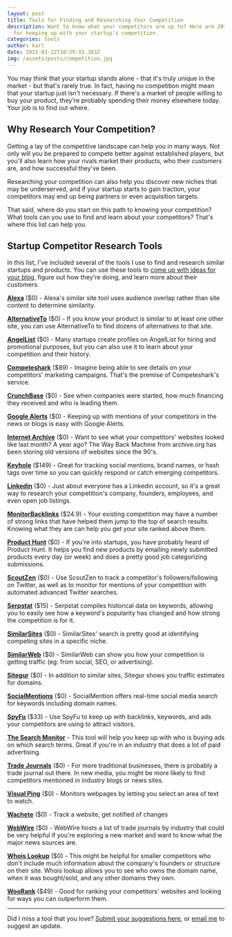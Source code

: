 ```yaml
---
layout: post
title: Tools for Finding and Researching Your Competition
description: Want to know what your competitors are up to? Here are 20+ tools
  for keeping up with your startup's competition.
categories: tools
author: karl
date: 2021-03-22T10:29:15.383Z
img: /assets/posts/competition.jpg
---
```

You may think that your startup stands alone - that it's truly unique in the market - but that's rarely true. In fact, having no competition might mean that your startup just isn't necessary. If there's a market of people willing to buy your product, they're probably spending their money elsewhere today. Your job is to find out where.

<!-- signup -->

## Why Research Your Competition?

Getting a lay of the competitive landscape can help you in many ways. Not only will you be prepared to compete better against established players, but you'll also learn how your rivals market their products, who their customers are, and how successful they've been.

Researching your competition can also help you discover new niches that may be underserved, and if your startup starts to gain traction, your competitors may end up being partners or even acquisition targets.

That said, where do you start on this path to knowing your competition? What tools can you use to find and learn about your competitors? That's where this list can help you.

## Startup Competitor Research Tools
In this list, I've included several of the tools I use to find and research similar startups and products. You can use these tools to [come up with ideas for your blog](https://draft.dev/learn/startup-blog-ideas), figure out how they're doing, and learn more about their customers.

**[Alexa](https://www.alexa.com/find-similar-sites)** ($0) - Alexa's similar site tool uses audience overlap rather than site content to determine similarity.

**[AlternativeTo](https://alternativeto.net/)** ($0) - If you know your product is similar to at least one other site, you can use AlternativeTo to find dozens of alternatives to that site.

**[AngelList](https://angel.co/)** ($0) - Many startups create profiles on AngelList for hiring and promotional purposes, but you can also use it to learn about your competition and their history.

**[Competeshark](https://competeshark.com/)** ($89) - Imagine being able to see details on your competitors' marketing campaigns. That's the premise of Competeshark's service.

**[CrunchBase](https://www.crunchbase.com/)** ($0) - See when companies were started, how much financing they received and who is leading them.

**[Google Alerts](https://www.google.com/alerts)** ($0) - Keeping up with mentions of your competitors in the news or blogs is easy with Google Alerts.

**[Internet Archive](https://archive.org/)** ($0) - Want to see what your competitors' websites looked like last month? A year ago? The Way Back Machine from archive.org has been storing old versions of websites since the 90's.

**[Keyhole](http://keyhole.co/)** ($149) - Great for tracking social mentions, brand names, or hash tags over time so you can quickly respond or catch emerging competitors.

**[Linkedin](https://www.linkedin.com/)** ($0) - Just about everyone has a Linkedin account, so it's a great way to research your competition's company, founders, employees, and even open job listings.

**[MonitorBacklinks](https://monitorbacklinks.com/)** ($24.9) - Your existing competition may have a number of strong links that have helped them jump to the top of search results. Knowing what they are can help you get your site ranked above them.

**[Product Hunt](https://www.producthunt.com/)** ($0) - If you're into startups, you have probably heard of Product Hunt. It helps you find new products by emailing newly submitted products every day (or week) and does a pretty good job categorizing submissions.

**[ScoutZen](https://www.scoutzen.com/)** ($0) - Use ScoutZen to track a competitor's followers/following on Twitter, as well as to monitor for mentions of your competition with automated advanced Twitter searches.

**[Serpstat](https://serpstat.com/)** ($15) - Serpstat compiles historical data on keywords, allowing you to easily see how a keyword's popularity has changed and how strong the competition is for it.

**[SimilarSites](http://www.similarsites.com/)** ($0) - SimilarSites' search is pretty good at identifying competing sites in a specific niche.

**[SimilarWeb](https://www.similarweb.com/)** ($0) - SimilarWeb can show you how your competition is getting traffic (eg: from social, SEO, or advertising).

**[Sitegur](http://sitegur.com/)** ($0) - In addition to similar sites, Sitegur shows you traffic estimates for domains.

**[SocialMentions](http://www.socialmention.com/)** ($0) - SocialMention offers real-time social media search for keywords including domain names.

**[SpyFu](https://www.spyfu.com/)** ($33) - Use SpyFu to keep up with backlinks, keywords, and ads your competitors are using to attract visitors.

**[The Search Monitor](https://www.thesearchmonitor.com/)** - This tool will help you keep up with who is buying ads on which search terms. Great if you're in an industry that does a lot of paid advertising.

**[Trade Journals](https://en.wikipedia.org/wiki/Category:Professional_and_trade_magazines)** ($0) - For more traditional businesses, there is probably a trade journal out there. In new media, you might be more likely to find competitors mentioned in industry blogs or news sites.

**[Visual Ping](https://visualping.io/)** ($0) - Monitors webpages by letting you select an area of text to watch.

**[Wachete](https://www.wachete.com/)** ($0) - Track a website, get notified of changes

**[WebWire](https://www.webwire.com/IndustryList.asp)** ($0) - WebWire hosts a list of trade journals by industry that could be very helpful if you're exploring a new market and want to know what the major news sources are.

**[Whois Lookup](https://whois.domaintools.com/)** ($0) - This might be helpful for smaller competitors who don't include much information about the company's founders or structure on their site. Whois lookup allows you to see who owns the domain name, when it was bought/sold, and any other domains they own.

**[WooRank](https://www.woorank.com/)** ($49) - Good for ranking your competitors' websites and looking for ways you can outperform them.

-----

Did I miss a tool that you love? [Submit your suggestions here](https://www.portablecto.com/tools/submit), or [email me](mailto:marketing@portablecto.com) to suggest an update.